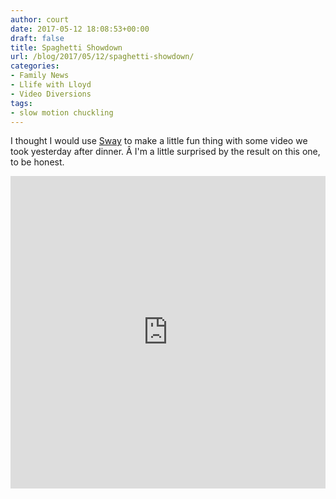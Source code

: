 ```yaml
---
author: court
date: 2017-05-12 18:08:53+00:00
draft: false
title: Spaghetti Showdown
url: /blog/2017/05/12/spaghetti-showdown/
categories:
- Family News
- Llife with Lloyd
- Video Diversions
tags:
- slow motion chuckling
---
```


I thought I would use [Sway](http://sway.com) to make a little fun thing with some video we took yesterday after dinner. Â I'm a little surprised by the result on this one, to be honest.



<iframe src="https://sway.com/s/RGFhIaPgRCXXFZxT/embed" style="border: none; max-width: 100%; max-height: 100vh;" height="500px" width="760px" allowfullscreen="allowfullscreen" marginwidth="0" marginheight="0" scrolling="no" frameborder="0"></iframe>

